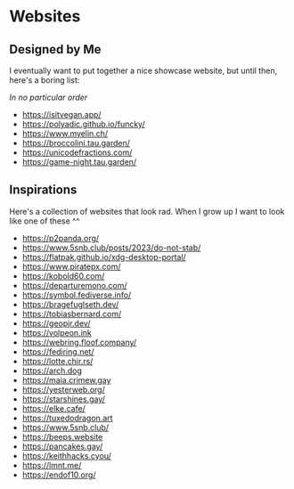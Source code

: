 # Websites

## Designed by Me
I eventually want to put together a nice showcase website,
but until then, here's a boring list:

*In no particular order*
* <https://isitvegan.app/>
* <https://polyadic.github.io/funcky/>
* <https://www.myelin.ch/>
* <https://broccolini.tau.garden/>
* <https://unicodefractions.com/>
* <https://game-night.tau.garden/>

## Inspirations
Here's a collection of websites that look
rad. When I grow up I want to look like one of these ^^

* <https://p2panda.org/>
* <https://www.5snb.club/posts/2023/do-not-stab/>
* <https://flatpak.github.io/xdg-desktop-portal/>
* <https://www.piratepx.com/>
* <https://kobold60.com/>
* <https://departuremono.com/>
* <https://symbol.fediverse.info/>
* <https://bragefuglseth.dev/>
* <https://tobiasbernard.com/>
* <https://geopjr.dev/>
* <https://volpeon.ink>
* <https://webring.floof.company/>
* <https://fediring.net/>
* <https://lotte.chir.rs/>
* <https://arch.dog>
* <https://maia.crimew.gay>
* <https://yesterweb.org/>
* <https://starshines.gay/>
* <https://elke.cafe/>
* <https://tuxedodragon.art>
* <https://www.5snb.club/>
* <https://beeps.website>
* <https://pancakes.gay/>
* <https://keithhacks.cyou/>
* <https://lmnt.me/>
* <https://endof10.org/>

